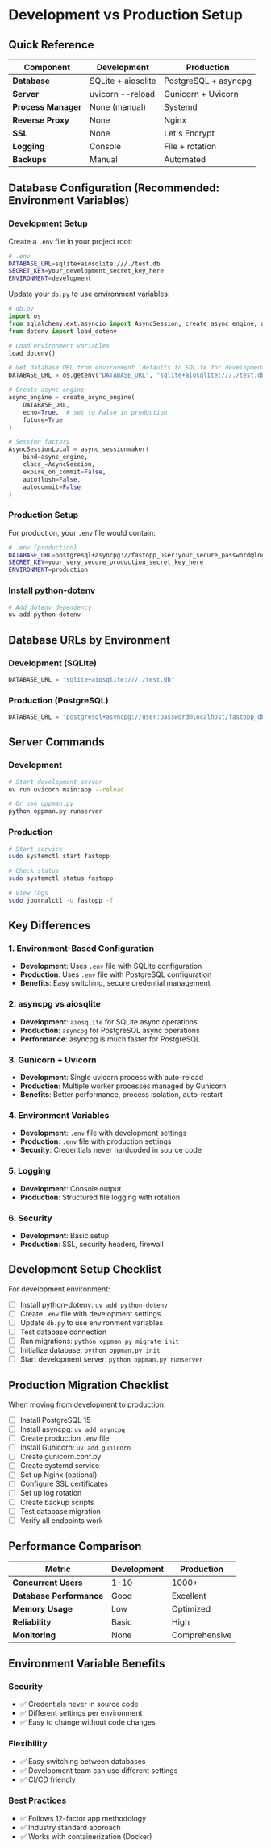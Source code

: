 # Development vs Production Setup

## Quick Reference

| Component | Development | Production |
|-----------|-------------|------------|
| **Database** | SQLite + aiosqlite | PostgreSQL + asyncpg |
| **Server** | uvicorn --reload | Gunicorn + Uvicorn |
| **Process Manager** | None (manual) | Systemd |
| **Reverse Proxy** | None | Nginx |
| **SSL** | None | Let's Encrypt |
| **Logging** | Console | File + rotation |
| **Backups** | Manual | Automated |

## Database Configuration (Recommended: Environment Variables)

### Development Setup

Create a `.env` file in your project root:

```bash
# .env
DATABASE_URL=sqlite+aiosqlite:///./test.db
SECRET_KEY=your_development_secret_key_here
ENVIRONMENT=development
```

Update your `db.py` to use environment variables:

```python
# db.py
import os
from sqlalchemy.ext.asyncio import AsyncSession, create_async_engine, async_sessionmaker
from dotenv import load_dotenv

# Load environment variables
load_dotenv()

# Get database URL from environment (defaults to SQLite for development)
DATABASE_URL = os.getenv("DATABASE_URL", "sqlite+aiosqlite:///./test.db")

# Create async engine
async_engine = create_async_engine(
    DATABASE_URL,
    echo=True,  # set to False in production
    future=True
)

# Session factory
AsyncSessionLocal = async_sessionmaker(
    bind=async_engine,
    class_=AsyncSession,
    expire_on_commit=False,
    autoflush=False,
    autocommit=False
)
```

### Production Setup

For production, your `.env` file would contain:

```bash
# .env (production)
DATABASE_URL=postgresql+asyncpg://fastopp_user:your_secure_password@localhost/fastopp_db
SECRET_KEY=your_very_secure_production_secret_key_here
ENVIRONMENT=production
```

### Install python-dotenv

```bash
# Add dotenv dependency
uv add python-dotenv
```

## Database URLs by Environment

### Development (SQLite)
```python
DATABASE_URL = "sqlite+aiosqlite:///./test.db"
```

### Production (PostgreSQL)
```python
DATABASE_URL = "postgresql+asyncpg://user:password@localhost/fastopp_db"
```

## Server Commands

### Development
```bash
# Start development server
uv run uvicorn main:app --reload

# Or use oppman.py
python oppman.py runserver
```

### Production
```bash
# Start service
sudo systemctl start fastopp

# Check status
sudo systemctl status fastopp

# View logs
sudo journalctl -u fastopp -f
```

## Key Differences

### 1. **Environment-Based Configuration**
- **Development**: Uses `.env` file with SQLite configuration
- **Production**: Uses `.env` file with PostgreSQL configuration
- **Benefits**: Easy switching, secure credential management

### 2. **asyncpg vs aiosqlite**
- **Development**: `aiosqlite` for SQLite async operations
- **Production**: `asyncpg` for PostgreSQL async operations
- **Performance**: asyncpg is much faster for PostgreSQL

### 3. **Gunicorn + Uvicorn**
- **Development**: Single uvicorn process with auto-reload
- **Production**: Multiple worker processes managed by Gunicorn
- **Benefits**: Better performance, process isolation, auto-restart

### 4. **Environment Variables**
- **Development**: `.env` file with development settings
- **Production**: `.env` file with production settings
- **Security**: Credentials never hardcoded in source code

### 5. **Logging**
- **Development**: Console output
- **Production**: Structured file logging with rotation

### 6. **Security**
- **Development**: Basic setup
- **Production**: SSL, security headers, firewall

## Development Setup Checklist

For development environment:

- [ ] Install python-dotenv: `uv add python-dotenv`
- [ ] Create `.env` file with development settings
- [ ] Update `db.py` to use environment variables
- [ ] Test database connection
- [ ] Run migrations: `python oppman.py migrate init`
- [ ] Initialize database: `python oppman.py init`
- [ ] Start development server: `python oppman.py runserver`

## Production Migration Checklist

When moving from development to production:

- [ ] Install PostgreSQL 15
- [ ] Install asyncpg: `uv add asyncpg`
- [ ] Create production `.env` file
- [ ] Install Gunicorn: `uv add gunicorn`
- [ ] Create gunicorn.conf.py
- [ ] Create systemd service
- [ ] Set up Nginx (optional)
- [ ] Configure SSL certificates
- [ ] Set up log rotation
- [ ] Create backup scripts
- [ ] Test database migration
- [ ] Verify all endpoints work

## Performance Comparison

| Metric | Development | Production |
|--------|-------------|------------|
| **Concurrent Users** | 1-10 | 1000+ |
| **Database Performance** | Good | Excellent |
| **Memory Usage** | Low | Optimized |
| **Reliability** | Basic | High |
| **Monitoring** | None | Comprehensive |

## Environment Variable Benefits

### Security
- ✅ Credentials never in source code
- ✅ Different settings per environment
- ✅ Easy to change without code changes

### Flexibility
- ✅ Easy switching between databases
- ✅ Development team can use different settings
- ✅ CI/CD friendly

### Best Practices
- ✅ Follows 12-factor app methodology
- ✅ Industry standard approach
- ✅ Works with containerization (Docker) 